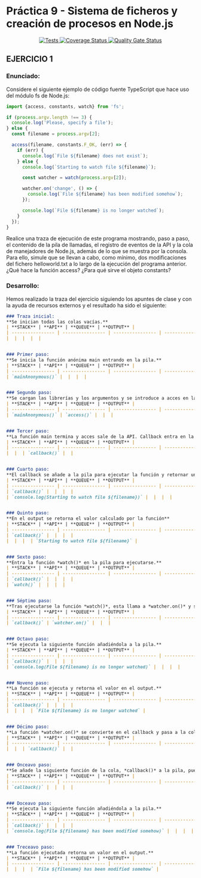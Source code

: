 # Práctica 9 - Sistema de ficheros y creación de procesos en Node.js

<p align="center">
    <a href="https://github.com/ULL-ESIT-INF-DSI-2021/ull-esit-inf-dsi-20-21-prct09-async-fs-process-hugofernandezs/actions/workflows/tests.yml">
        <img alt="Tests" src="https://github.com/ULL-ESIT-INF-DSI-2021/ull-esit-inf-dsi-20-21-prct09-async-fs-process-hugofernandezs/actions/workflows/tests.yml/badge.svg">
    </a>
    <a href='https://coveralls.io/github/ULL-ESIT-INF-DSI-2021/ull-esit-inf-dsi-20-21-prct09-async-fs-process-hugofernandezs?branch=main'>
        <img src='https://coveralls.io/repos/github/ULL-ESIT-INF-DSI-2021/ull-esit-inf-dsi-20-21-prct09-async-fs-process-hugofernandezs/badge.svg?branch=main' alt='Coverage Status' />
    </a>
    <a href='https://sonarcloud.io/dashboard?id=ULL-ESIT-INF-DSI-2021_ull-esit-inf-dsi-20-21-prct09-async-fs-process-hugofernandezs'>
        <img src='https://sonarcloud.io/api/project_badges/measure?project=ULL-ESIT-INF-DSI-2021_ull-esit-inf-dsi-20-21-prct09-async-fs-process-hugofernandezs&metric=alert_status' alt='Quality Gate Status' />
    </a>
</p>


## EJERCICIO 1
### Enunciado:
Considere el siguiente ejemplo de código fuente TypeScript que hace uso del módulo fs de Node.js:
```typescript
import {access, constants, watch} from 'fs';

if (process.argv.length !== 3) {
  console.log('Please, specify a file');
} else {
  const filename = process.argv[2];

  access(filename, constants.F_OK, (err) => {
    if (err) {
      console.log(`File ${filename} does not exist`);
    } else {
      console.log(`Starting to watch file ${filename}`);

      const watcher = watch(process.argv[2]);

      watcher.on('change', () => {
        console.log(`File ${filename} has been modified somehow`);
      });

      console.log(`File ${filename} is no longer watched`);
    }
  });
}
```
Realice una traza de ejecución de este programa mostrando, paso a paso, el contenido de la pila de llamadas, el registro de eventos de la API y la cola de manejadores de Node.js, además de lo que se muestra por la consola. Para ello, simule que se llevan a cabo, como mínimo, dos modificaciones del fichero helloworld.txt a lo largo de la ejecución del programa anterior. ¿Qué hace la función access? ¿Para qué sirve el objeto constants?

### Desarrollo:
Hemos realizado la traza del ejercicio siguiendo los apuntes de clase y con la ayuda de recursos externos y el resultado ha sido el siguiente:
```markdown
### Traza inicial:
**Se inician todas las colas vacías.**
| **STACK** | **API** | **QUEUE** | **OUTPUT** |
| ---------------- | ---------------- | ---------------- | ---------------- |
|  |  |  |  |


### Primer paso:
**Se inicia la función anónima main entrando en la pila.**
| **STACK** | **API** | **QUEUE** | **OUTPUT** |
| ---------------- | ---------------- | ---------------- | ---------------- |
| `mainAnonymous()` |  |  |  |


### Segundo paso:
**Se cargan las librerías y los argumentos y se introduce a acces en la API.**
| **STACK** | **API** | **QUEUE** | **OUTPUT** |
| ---------------- | ---------------- | ---------------- | ---------------- |
| `mainAnonymous()` | `access()` |  |  |


### Tercer paso:
**La función main termina y acces sale de la API. Callback entra en la cola de tareas.**
| **STACK** | **API** | **QUEUE** | **OUTPUT** |
| ---------------- | ---------------- | ---------------- | ---------------- |
|  |  | `callback()` |  |


### Cuarto paso:
**El callback se añade a la pila para ejecutar la función y retornar un valor.** 
| **STACK** | **API** | **QUEUE** | **OUTPUT** |
| ---------------- | ---------------- | ---------------- | ---------------- |
| `callback()` |  |  |  |
| `console.log(Starting to watch file ${filename})` |  |  |  |


### Quinto paso:
**En el output se retorna el valor calculado por la función**
| **STACK** | **API** | **QUEUE** | **OUTPUT** |
| ---------------- | ---------------- | ---------------- | ---------------- |
| `callback()` |  |  |  |
|  |  |  | `Starting to watch file ${filename}` |


### Sexto paso:
**Entra la función *watch()* en la pila para ejecutarse.**
| **STACK** | **API** | **QUEUE** | **OUTPUT** |
| ---------------- | ---------------- | ---------------- | ---------------- |
| `callback()` |  |  |  |
| `watch()` |  |  |  |


### Séptimo paso:
**Tras ejecutarse la función *watch()*, esta llama a *watcher.on()* y se añade a la API.**
| **STACK** | **API** | **QUEUE** | **OUTPUT** |
| ---------------- | ---------------- | ---------------- | ---------------- |
| `callback()` | `watcher.on()` |  |  |


### Octavo paso:
**Se ejecuta la siguiente función añadiéndola a la pila.**
| **STACK** | **API** | **QUEUE** | **OUTPUT** |
| ---------------- | ---------------- | ---------------- | ---------------- |
| `callback()` |  |  |  |
| `console.log(File ${filename} is no longer watched)` |  |  |  |


### Noveno paso:
**La función se ejecuta y retorna el valor en el output.**
| **STACK** | **API** | **QUEUE** | **OUTPUT** |
| ---------------- | ---------------- | ---------------- | ---------------- |
| `callback()` |  |  |  |
|  |  |  | `File ${filename} is no longer watched` |


### Décimo paso:
**La función *watcher.on()* se convierte en el callback y pasa a la cola para ejecutarse.**
| **STACK** | **API** | **QUEUE** | **OUTPUT** |
| ---------------- | ---------------- | ---------------- | ---------------- |
|  |  | `callback()` |  |


### Onceavo paso:
**Se añade la siguiente función de la cola, *callback()* a la pila, pues la pila está vacía, y se ejecuta.**
| **STACK** | **API** | **QUEUE** | **OUTPUT** |
| ---------------- | ---------------- | ---------------- | ---------------- |
| `callback()` |  |  |  |


### Doceavo paso:
**Se ejecuta la siguiente función añadiéndola a la pila.**
| **STACK** | **API** | **QUEUE** | **OUTPUT** |
| ---------------- | ---------------- | ---------------- | ---------------- |
| `callback()` |  |  |  |
| `console.log(File ${filename} has been modified somehow)` |  |  |  |


### Treceavo paso:
**La función ejecutada retorna un valor en el output.**
| **STACK** | **API** | **QUEUE** | **OUTPUT** |
| ---------------- | ---------------- | ---------------- | ---------------- |
|  |  |  | `File ${filename} has been modified somehow` |
```
